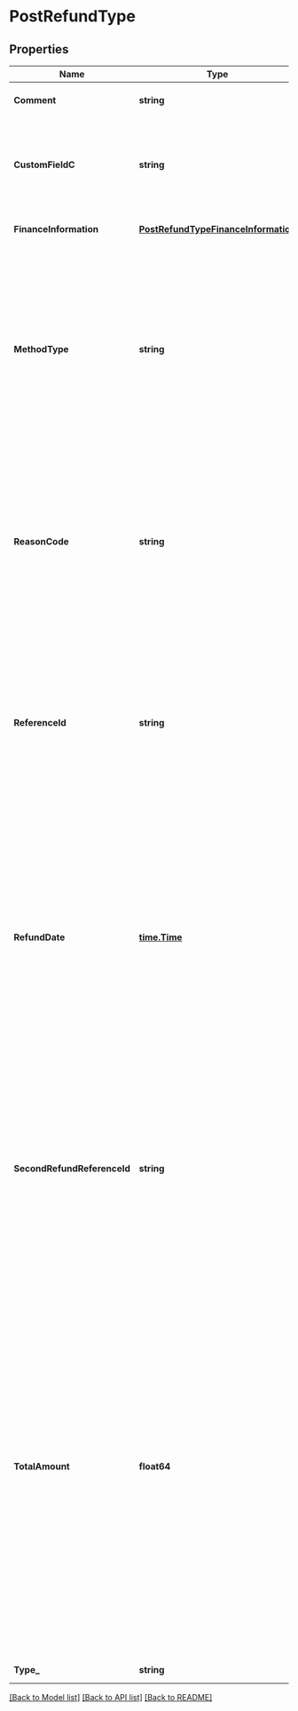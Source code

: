 # PostRefundType

## Properties
Name | Type | Description | Notes
------------ | ------------- | ------------- | -------------
**Comment** | **string** | Comments about the refund.  | [optional] [default to null]
**CustomFieldC** | **string** | Any custom fields defined for this object. The custom field name is case-sensitive.  | [optional] [default to null]
**FinanceInformation** | [**PostRefundTypeFinanceInformation**](PostRefundType_financeInformation.md) |  | [optional] [default to null]
**MethodType** | **string** | How an external refund was issued to a customer. This field is required for an external refund and must be left empty for an electronic refund. You can issue an external refund on an electronic payment.  | [optional] [default to null]
**ReasonCode** | **string** | A code identifying the reason for the transaction. The value must be an existing reason code or empty. If you do not specify a value, Zuora uses the default reason code.  | [optional] [default to null]
**ReferenceId** | **string** | The transaction ID returned by the payment gateway for an electronic refund. Use this field to reconcile refunds between your gateway and Zuora Payments.  | [optional] [default to null]
**RefundDate** | [**time.Time**](time.Time.md) | The date when the refund takes effect, in &#x60;yyyy-mm-dd&#x60; format. The date of the refund cannot be before the payment date. Specify this field only for external refunds. Zuora automatically generates this field for electronic refunds.  | [optional] [default to null]
**SecondRefundReferenceId** | **string** | The transaction ID returned by the payment gateway if there is an additional transaction for the refund. Use this field to reconcile payments between your gateway and Zuora Payments.  | [optional] [default to null]
**TotalAmount** | **float64** | The total amount of the refund. The amount cannot exceed the unapplied amount of the associated payment. If the original payment was applied to one or more invoices or debit memos, you have to unapply a full or partial payment from the invoices or debit memos, and then refund the full or partial unapplied payment to your customers.   | [default to null]
**Type_** | **string** | The type of the refund.  | [default to null]

[[Back to Model list]](../README.md#documentation-for-models) [[Back to API list]](../README.md#documentation-for-api-endpoints) [[Back to README]](../README.md)



